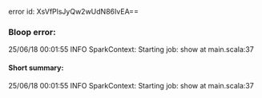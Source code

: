 error id: XsVfPlsJyQw2wUdN86IvEA==
### Bloop error:

25/06/18 00:01:55 INFO SparkContext: Starting job: show at main.scala:37
#### Short summary: 

25/06/18 00:01:55 INFO SparkContext: Starting job: show at main.scala:37
